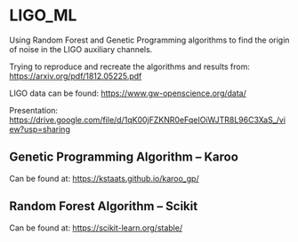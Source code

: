 # LIGO_ML
Using Random Forest and Genetic Programming algorithms to find the origin of noise in the LIGO auxiliary channels.

Trying to reproduce and recreate the algorithms and results from: https://arxiv.org/pdf/1812.05225.pdf

LIGO data can be found: https://www.gw-openscience.org/data/

Presentation: https://drive.google.com/file/d/1qK00jFZKNR0eFqeIOiWJTR8L96C3XaS_/view?usp=sharing

## Genetic Programming Algorithm – Karoo

Can be found at: https://kstaats.github.io/karoo_gp/

## Random Forest Algorithm – Scikit

Can be found at: https://scikit-learn.org/stable/
